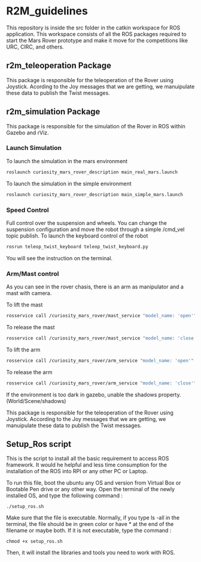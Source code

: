 # R2M_guidelines

This repository is inside the src folder in the catkin workspace for ROS application. This workspace consists of all the ROS packages required to start the Mars Rover prototype and make it move for the competitions like URC, CIRC, and others.

## r2m_teleoperation Package

This package is responsible for the teleoperation of the Rover using Joystick. Acording to the Joy messages that we are getting, we manuipulate these data to publish the Twist messages.

## r2m_simulation Package

This package is responsible for the simulation of the Rover in ROS within Gazebo and rViz.

### Launch Simulation

To launch the simulation in the mars environment
```bash
roslaunch curiosity_mars_rover_description main_real_mars.launch 
```

To launch the simulation in the simple environment
```bash
roslaunch curiosity_mars_rover_description main_simple_mars.launch 
```

### Speed Control
Full control over the suspension and wheels. You can change the suspension configuration and move the robot through a
simple /cmd_vel topic publish.
To launch the keyboard control of the robot
```bash
rosrun teleop_twist_keyboard teleop_twist_keyboard.py 
```
You will see the instruction on the terminal.

### Arm/Mast control 
As you can see in the rover chasis, there is an arm as manipulator and a mast with camera.

To lift the mast
```bash
rosservice call /curiosity_mars_rover/mast_service "model_name: 'open'" 
```
To release the mast
```bash
rosservice call /curiosity_mars_rover/mast_service "model_name: 'close'" 
```
To lift the arm
```bash
rosservice call /curiosity_mars_rover/arm_service "model_name: 'open'" 
```
To release the arm
```bash
rosservice call /curiosity_mars_rover/arm_service "model_name: 'close'" 
```

If the environment is too dark in gazebo, unable the shadows property.(World/Scene/shadows)

This package is responsible for the teleoperation of the Rover using Joystick. According to the Joy messages that we are getting, we manuipulate these data to publish the Twist messages.

## Setup_Ros script
This is the script to install all the basic requirement to access ROS framework. It would he helpful and less time consumption for the installation of the ROS into RPI or any other PC or Laptop.

To run this file, boot the ubuntu any OS and version from Virtual Box or Bootable Pen drive or any other way. Open the terminal of the newly installed OS, and type the following command :

```
./setup_ros.sh
```

Make sure that the file is executable. Normally, if you type ls -all in the terminal, the file should be in green color or have * at the end of the filename or maybe both. If it is not executable, type the command :

```
chmod +x setup_ros.sh
```


Then, it will install the libraries and tools you need to work with ROS.

